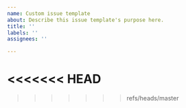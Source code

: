 ```yaml
---
name: Custom issue template
about: Describe this issue template's purpose here.
title: ''
labels: ''
assignees: ''

---
```


<<<<<<< HEAD
=======

>>>>>>> refs/heads/master
